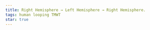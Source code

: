 ```yaml
---
title: Right Hemisphere → Left Hemisphere → Right Hemisphere.
tags: human looping TMWT
star: true
---
```


